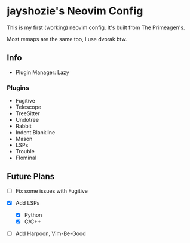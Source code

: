 # jayshozie's Neovim Config

This is my first (working) neovim config. It's built from The Primeagen's.

Most remaps are the same too, I use dvorak btw.

## Info

- Plugin Manager: Lazy

### Plugins

- Fugitive
- Telescope
- TreeSitter
- Undotree
- Rabbit
- Indent Blankline
- Mason
- LSPs
- Trouble
- Flominal

## Future Plans

- [ ] Fix some issues with Fugitive

- [x] Add LSPs
    - [x] Python
    - [x] C/C++

- [ ] Add Harpoon, Vim-Be-Good
